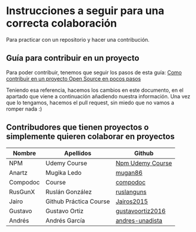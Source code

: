 # Instrucciones a seguir para una correcta colaboración

Para practicar con un repositorio y hacer una contribución.

## Guía para contribuir en un proyecto

Para poder contribuir, tenemos que seguir los pasos de esta guía: [Como contribuir en un proyecto Open Source en pocos pasos](./CONTRIBUTING.md)

Teniendo esa referencia, hacemos los cambios en este documento, en el apartado que viene a continuación añadiendo nuestra información. Una vez que lo tengamos, hacemos el pull request, sin miedo que no vamos a romper nada :)

## Contribudores que tienen proyectos o simplemente quieren colaborar en proyectos

| Nombre   | Apellidos              | Github                                                  |
| -------- | ---------------------- | ------------------------------------------------------- |
| NPM      | Udemy Course           | [Npm Udemy Course](https://github.com/npm-udemy-course) |
| Anartz   | Mugika Ledo            | [mugan86](https://github.com/mugan86)                   |
| Compodoc | Course                 | [compodoc](https://github.com/compodoc-course)          |
| RusGunX  | Ruslán González        | [ruslanguns](https://github.com/ruslanguns)             |
| Jairo    | Github Práctica Course | [Jairos2015](https://github.com/Jairos2015)             |
| Gustavo  | Gustavo Ortiz          | [gustavoortiz2016](https://github.com/gustavoortiz2016) |
| Andrés   | Andrés García          | [andres-unadista](https://github.com/andres-unadista) |